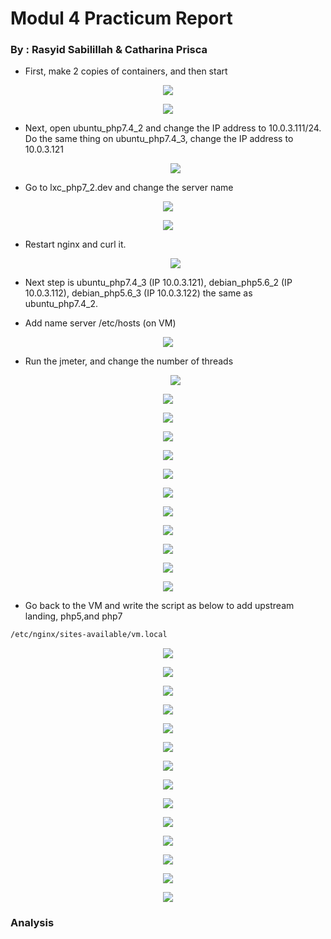 # **Modul 4 Practicum Report**

### By : Rasyid Sabilillah  &  Catharina Prisca

* First, make 2 copies of containers, and then start

<p align="center">
      	<img src= "https://github.com/acid99/Sistem-Administrasi-Server/blob/main/assets/laprak4/2022-01-05.png?raw=true">
</p>

<p align="center">
      	<img src= "https://github.com/acid99/Sistem-Administrasi-Server/blob/main/assets/laprak4/2022-01-05_1.png?raw=true">
</p>





* Next, open ubuntu_php7.4_2 and change the IP address to 10.0.3.111/24. Do the same thing on ubuntu_php7.4_3, change the IP address to 10.0.3.121

  <p align="center">
        	<img src= "https://github.com/acid99/Sistem-Administrasi-Server/blob/main/assets/laprak4/2022-01-05_2.png?raw=true">
  </p>



* Go to lxc_php7_2.dev and change the server name

<p align="center">
      	<img src= "https://github.com/acid99/Sistem-Administrasi-Server/blob/main/assets/laprak4/2022-01-05_3.png?raw=true">
</p>

<p align="center">
      	<img src= "https://github.com/acid99/Sistem-Administrasi-Server/blob/main/assets/laprak4/2022-01-05_4.png?raw=true">
</p>



* Restart nginx and curl it. 

  <p align="center">
        	<img src= "https://github.com/acid99/Sistem-Administrasi-Server/blob/main/assets/laprak4/2022-01-05_5.png?raw=true">
  </p>



* Next step is ubuntu_php7.4_3 (IP 10.0.3.121), debian_php5.6_2 (IP 10.0.3.112), debian_php5.6_3 (IP 10.0.3.122) the same as ubuntu_php7.4_2.
*  Add name server /etc/hosts (on VM)

<p align="center">
      	<img src= "https://github.com/acid99/Sistem-Administrasi-Server/blob/main/assets/laprak4/2022-01-05_6.png?raw=true">
</p>

* Run the jmeter, and change the number of threads

  <p align="center">
        	<img src= "https://github.com/acid99/Sistem-Administrasi-Server/blob/main/assets/laprak4/2022-01-05_7.png?raw=true">
  </p>

<p align="center">
      	<img src= "https://github.com/acid99/Sistem-Administrasi-Server/blob/main/assets/laprak4/2022-01-05_8.png?raw=true">
</p>

<p align="center">
      	<img src= "https://github.com/acid99/Sistem-Administrasi-Server/blob/main/assets/laprak4/2022-01-05_9.png?raw=true">
</p>

<p align="center">
      	<img src= "https://github.com/acid99/Sistem-Administrasi-Server/blob/main/assets/laprak4/2022-01-05_10.png?raw=true">
</p>

<p align="center">
      	<img src= "https://github.com/acid99/Sistem-Administrasi-Server/blob/main/assets/laprak4/2022-01-05_11.png?raw=true">
</p>

<p align="center">
      	<img src= "https://github.com/acid99/Sistem-Administrasi-Server/blob/main/assets/laprak4/2022-01-05_12.png?raw=true">
</p>

<p align="center">
      	<img src= "https://github.com/acid99/Sistem-Administrasi-Server/blob/main/assets/laprak4/2022-01-05_13.png?raw=true">
</p>

<p align="center">
      	<img src= "https://github.com/acid99/Sistem-Administrasi-Server/blob/main/assets/laprak4/2022-01-05_14.png?raw=true">
</p>

<p align="center">
      	<img src= "https://github.com/acid99/Sistem-Administrasi-Server/blob/main/assets/laprak4/2022-01-05_15.png?raw=true">
</p>

<p align="center">
      	<img src= "https://github.com/acid99/Sistem-Administrasi-Server/blob/main/assets/laprak4/2022-01-05_16.png?raw=true">
</p>

<p align="center">
      	<img src= "https://github.com/acid99/Sistem-Administrasi-Server/blob/main/assets/laprak4/2022-01-05_17.png?raw=true">
</p>

<p align="center">
      	<img src= "https://github.com/acid99/Sistem-Administrasi-Server/blob/main/assets/laprak4/2022-01-05_18.png?raw=true">
</p>



* Go back to the VM and write the script as below to add upstream landing, php5,and php7


```markdown
/etc/nginx/sites-available/vm.local
```

<p align="center">
      	<img src= "https://github.com/acid99/Sistem-Administrasi-Server/blob/main/assets/laprak4/2022-01-05_19.png?raw=true">
</p>

<p align="center">
      	<img src= "https://github.com/acid99/Sistem-Administrasi-Server/blob/main/assets/laprak4/2022-01-05_20.png?raw=true">
</p>

<p align="center">
      	<img src= "https://github.com/acid99/Sistem-Administrasi-Server/blob/main/assets/laprak4/2022-01-05_21.png?raw=true">
</p>

<p align="center">
      	<img src= "https://github.com/acid99/Sistem-Administrasi-Server/blob/main/assets/laprak4/2022-01-05_22.png?raw=true">
</p>

<p align="center">
      	<img src= "https://github.com/acid99/Sistem-Administrasi-Server/blob/main/assets/laprak4/2022-01-05_23.png?raw=true">
</p>

<p align="center">
      	<img src= "https://github.com/acid99/Sistem-Administrasi-Server/blob/main/assets/laprak4/2022-01-05_24.png?raw=true">
</p>

<p align="center">
      	<img src= "https://github.com/acid99/Sistem-Administrasi-Server/blob/main/assets/laprak4/2022-01-05_25.png?raw=true">
</p>

<p align="center">
      	<img src= "https://github.com/acid99/Sistem-Administrasi-Server/blob/main/assets/laprak4/2022-01-05_26.png?raw=true">
</p>

<p align="center">
      	<img src= "https://github.com/acid99/Sistem-Administrasi-Server/blob/main/assets/laprak4/2022-01-05_27.png?raw=true">
</p>

<p align="center">
      	<img src= "https://github.com/acid99/Sistem-Administrasi-Server/blob/main/assets/laprak4/2022-01-05_28.png?raw=true">
</p>

<p align="center">
      	<img src= "https://github.com/acid99/Sistem-Administrasi-Server/blob/main/assets/laprak4/2022-01-05_29.png?raw=true">
</p>

<p align="center">
      	<img src= "https://github.com/acid99/Sistem-Administrasi-Server/blob/main/assets/laprak4/2022-01-05_30.png?raw=true">
</p>

<p align="center">
      	<img src= "https://github.com/acid99/Sistem-Administrasi-Server/blob/main/assets/laprak4/2022-01-05_31.png?raw=true">
</p>

<p align="center">
      	<img src= "https://github.com/acid99/Sistem-Administrasi-Server/blob/main/assets/laprak4/2022-01-05_32.png?raw=true">
</p>



### Analysis

